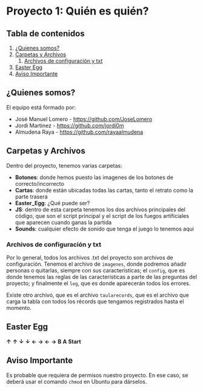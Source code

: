 # Proyecto 1: Quién es quién?

## Tabla de contenidos
1. [¿Quienes somos?](#quienes-somos)
2. [Carpetas y Archivos](#carpetas-archivos)
   1. [Archivos de configuración y txt](#archivos-configuracion)
3. [Easter Egg](#easteregg)
4. [Aviso Importante](#aviso)

## ¿Quienes somos? <a name="quienes-somos"></a>
El equipo está formado por:
- José Manuel Lomero - https://github.com/JoseLomero
- Jordi Martinez - https://github.com/jordi0m
- Almudena Raya - https://github.com/rayaalmudena

## Carpetas y Archivos <a name="carpetas-archivos"></a>
Dentro del proyecto, tenemos varias carpetas:
- **Botones**: donde hemos puesto las imagenes de los botones de correcto/incorrecto
- **Cartas**: donde están ubicadas todas las cartas, tanto el retrato como la parte trasera
- **Easter_Egg**: ¿Qué puede ser?
- **JS**: dentro de esta carpeta tenemos los dos archivos principales del código, que son el script principal y el script de los fuegos artificiales que aparecen cuando ganas la partida
- **Sounds**: cualquier efecto de sonido que tenga el juego lo tenemos aqui

### Archivos de configuración y txt <a name="archivos-configuracion"></a>
Por lo general, todos los archivos .txt del proyecto son archivos de configuración. Tenemos el archivo de `imagenes`, donde podremos añadir personas o quitarlas, siempre con sus características; el `config`, que es donde tenemos las reglas de las características a parte de las preguntas del proyecto; y finalmente el `log`, que es donde aparecerán todos los errores.

Existe otro archivo, que es el archivo `taularecords`, que es el archivo que carga la tabla con todos los récords que tengamos registrados hasta el momento.

## Easter Egg <a name="easteregg"></a>
**↑** **↑** **↓** **↓** **←** **→** **←** **→** **B** **A** **Start**


## Aviso Importante <a name="aviso"></a>
Es probable que requiera de permisos nuestro proyecto. En ese caso, se deberá usar el comando `chmod` en Ubuntu para dárselos.
